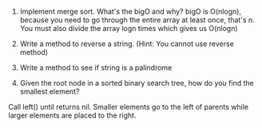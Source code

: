 1. Implement merge sort. What's the bigO and why?
bigO is O(nlogn), because you need to go through the entire array at least once, that's n. You must also divide the array logn times which gives us O(nlogn)

2. Write a method to reverse a string. (Hint: You cannot use reverse method)

3. Write a method to see if string is a palindrome

4. Given the root node in a sorted binary search tree, how do you find the smallest element?

Call left() until returns nil. Smaller elements go to the left of parents while larger elements are placed to the right.
